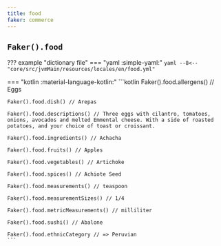```yaml
---
title: food
faker: commerce
---
```


## `Faker().food`

??? example "dictionary file"
    === "yaml :simple-yaml:"
        ```yaml
        --8<-- "core/src/jvmMain/resources/locales/en/food.yml"
        ```

=== "kotlin :material-language-kotlin:"
    ```kotlin
    Faker().food.allergens() // Eggs

    Faker().food.dish() // Arepas

    Faker().food.descriptions() // Three eggs with cilantro, tomatoes, onions, avocados and melted Emmental cheese. With a side of roasted potatoes, and your choice of toast or croissant.

    Faker().food.ingredients() // Achacha

    Faker().food.fruits() // Apples

    Faker().food.vegetables() // Artichoke

    Faker().food.spices() // Achiote Seed

    Faker().food.measurements() // teaspoon

    Faker().food.measurementSizes() // 1/4

    Faker().food.metricMeasurements() // milliliter

    Faker().food.sushi() // Abalone

    Faker().food.ethnicCategory // => Peruvian
    ```

